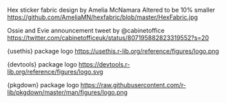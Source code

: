 Hex sticker fabric design by Amelia McNamara
Altered to be 10% smaller
https://github.com/AmeliaMN/hexfabric/blob/master/HexFabric.jpg

Ossie and Evie announcement tweet by @cabinetoffice
https://twitter.com/cabinetofficeuk/status/807195882823319552?s=20

{usethis} package logo
https://usethis.r-lib.org/reference/figures/logo.png

{devtools} package logo
https://devtools.r-lib.org/reference/figures/logo.svg

{pkgdown} package logo
https://raw.githubusercontent.com/r-lib/pkgdown/master/man/figures/logo.png
